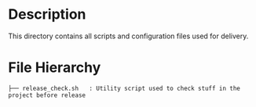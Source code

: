 Description
===========

This directory contains all scripts and configuration files
used for delivery.

File Hierarchy
==============

~~~
├── release_check.sh   : Utility script used to check stuff in the project before release
~~~

